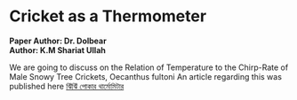 # Cricket as a Thermometer
<b> Paper Author: Dr. Dolbear <br>
Author: K.M Shariat Ullah </b>

We are going to discuss on the Relation of Temperature to the Chirp-Rate of Male Snowy Tree Crickets, Oecanthus fultoni
An article regarding this was published here
<a href="https://bigganblog.org/2023/04/%e0%a6%9d%e0%a6%bf%e0%a6%81%e0%a6%9d%e0%a6%bf%e0%a6%81-%e0%a6%aa%e0%a7%8b%e0%a6%95%e0%a6%be%e0%a6%b0-%e0%a6%a5%e0%a6%be%e0%a6%b0%e0%a7%8d%e0%a6%ae%e0%a7%8b%e0%a6%ae%e0%a6%bf%e0%a6%9f%e0%a6%be%e0%a6%b0/" target="_blank">ঝিঁঝিঁ পোকার থার্মোমিটার</a>
